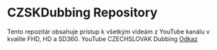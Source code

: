 # CZSKDubbing Repository
Tento repozitár obsahuje prístup k všetkým videám z YouTube kanálu v kvalite FHD, HD a SD360.
YouTube CZECHSLOVAK Dubbing
<a href=""></a> 
<a href="https://youtube.com/@CZSKDubbing" _originalhref="https://youtube.com/@CZSKDubbing" aria-roledescription="hover card" aria-describedby="popover-describedby">Odkaz</a>
